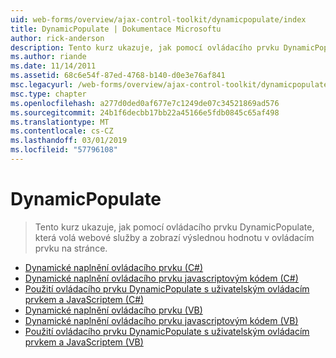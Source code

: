 ```yaml
---
uid: web-forms/overview/ajax-control-toolkit/dynamicpopulate/index
title: DynamicPopulate | Dokumentace Microsoftu
author: rick-anderson
description: Tento kurz ukazuje, jak pomocí ovládacího prvku DynamicPopulate, která volá webové služby a zobrazí výslednou hodnotu v ovládacím prvku na stránce.
ms.author: riande
ms.date: 11/14/2011
ms.assetid: 68c6e54f-87ed-4768-b140-d0e3e76af841
msc.legacyurl: /web-forms/overview/ajax-control-toolkit/dynamicpopulate
msc.type: chapter
ms.openlocfilehash: a277d0ded0af677e7c1249de07c34521869ad576
ms.sourcegitcommit: 24b1f6decbb17bb22a45166e5fdb0845c65af498
ms.translationtype: MT
ms.contentlocale: cs-CZ
ms.lasthandoff: 03/01/2019
ms.locfileid: "57796108"
---
```

<a name="dynamicpopulate"></a>DynamicPopulate
====================
> Tento kurz ukazuje, jak pomocí ovládacího prvku DynamicPopulate, která volá webové služby a zobrazí výslednou hodnotu v ovládacím prvku na stránce.


- [Dynamické naplnění ovládacího prvku (C#)](dynamically-populating-a-control-cs.md)
- [Dynamické naplnění ovládacího prvku javascriptovým kódem (C#)](dynamically-populating-a-control-using-javascript-code-cs.md)
- [Použití ovládacího prvku DynamicPopulate s uživatelským ovládacím prvkem a JavaScriptem (C#)](using-dynamicpopulate-with-a-user-control-and-javascript-cs.md)
- [Dynamické naplnění ovládacího prvku (VB)](dynamically-populating-a-control-vb.md)
- [Dynamické naplnění ovládacího prvku javascriptovým kódem (VB)](dynamically-populating-a-control-using-javascript-code-vb.md)
- [Použití ovládacího prvku DynamicPopulate s uživatelským ovládacím prvkem a JavaScriptem (VB)](using-dynamicpopulate-with-a-user-control-and-javascript-vb.md)
